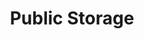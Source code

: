 ---
title: "Public Storage"
url: /daytona-beach/public-storage-south-nova-road/
shop: storage rental
---